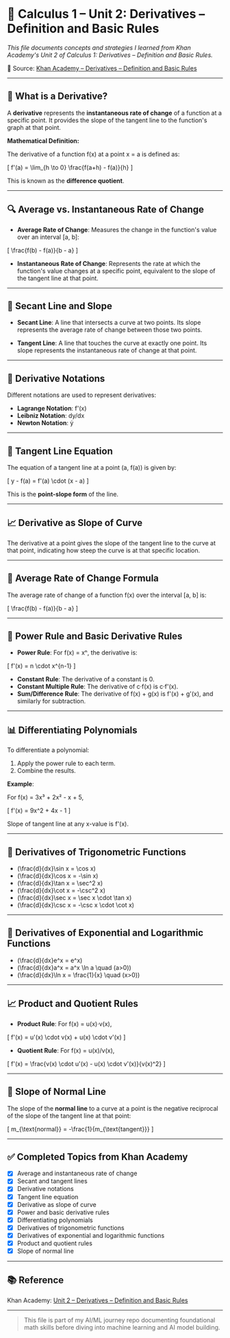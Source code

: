 # 📘 Calculus 1 – Unit 2: Derivatives – Definition and Basic Rules

*This file documents concepts and strategies I learned from Khan Academy's Unit 2 of Calculus 1: Derivatives – Definition and Basic Rules.*

🔗 Source: [Khan Academy – Derivatives – Definition and Basic Rules](https://www.khanacademy.org/math/calculus-1/cs1-derivatives-definition-and-basic-rules)

---

## 📌 What is a Derivative?

A **derivative** represents the **instantaneous rate of change** of a function at a specific point. It provides the slope of the tangent line to the function's graph at that point.

**Mathematical Definition:**

The derivative of a function f(x) at a point x = a is defined as:

\[
f'(a) = \lim_{h \to 0} \frac{f(a+h) - f(a)}{h}
\]

This is known as the **difference quotient**.

---

## 🔍 Average vs. Instantaneous Rate of Change

* **Average Rate of Change**: Measures the change in the function's value over an interval [a, b]:

\[
\frac{f(b) - f(a)}{b - a}
\]

* **Instantaneous Rate of Change**: Represents the rate at which the function's value changes at a specific point, equivalent to the slope of the tangent line at that point.

---

## 📏 Secant Line and Slope

* **Secant Line**: A line that intersects a curve at two points. Its slope represents the average rate of change between those two points.

* **Tangent Line**: A line that touches the curve at exactly one point. Its slope represents the instantaneous rate of change at that point.

---

## 🧮 Derivative Notations

Different notations are used to represent derivatives:

* **Lagrange Notation**: f'(x)
* **Leibniz Notation**: dy/dx
* **Newton Notation**: ẏ

---

## 📐 Tangent Line Equation

The equation of a tangent line at a point (a, f(a)) is given by:

\[
y - f(a) = f'(a) \cdot (x - a)
\]

This is the **point-slope form** of the line.

---

## 📈 Derivative as Slope of Curve

The derivative at a point gives the slope of the tangent line to the curve at that point, indicating how steep the curve is at that specific location.

---

## 🔄 Average Rate of Change Formula

The average rate of change of a function f(x) over the interval [a, b] is:

\[
\frac{f(b) - f(a)}{b - a}
\]

---

## 📘 Power Rule and Basic Derivative Rules

* **Power Rule**: For f(x) = xⁿ, the derivative is:

\[
f'(x) = n \cdot x^{n-1}
\]

* **Constant Rule**: The derivative of a constant is 0.  
* **Constant Multiple Rule**: The derivative of c·f(x) is c·f'(x).  
* **Sum/Difference Rule**: The derivative of f(x) + g(x) is f'(x) + g'(x), and similarly for subtraction.

---

## 📊 Differentiating Polynomials

To differentiate a polynomial:

1. Apply the power rule to each term.
2. Combine the results.

**Example**:

For f(x) = 3x³ + 2x² - x + 5,

\[
f'(x) = 9x^2 + 4x - 1
\]

Slope of tangent line at any x-value is f'(x).

---

## 🔢 Derivatives of Trigonometric Functions

* \(\frac{d}{dx}\sin x = \cos x\)
* \(\frac{d}{dx}\cos x = -\sin x\)
* \(\frac{d}{dx}\tan x = \sec^2 x\)
* \(\frac{d}{dx}\cot x = -\csc^2 x\)
* \(\frac{d}{dx}\sec x = \sec x \cdot \tan x\)
* \(\frac{d}{dx}\csc x = -\csc x \cdot \cot x\)

---

## 🔢 Derivatives of Exponential and Logarithmic Functions

* \(\frac{d}{dx}e^x = e^x\)
* \(\frac{d}{dx}a^x = a^x \ln a \quad (a>0)\)
* \(\frac{d}{dx}\ln x = \frac{1}{x} \quad (x>0)\)

---

## 📈 Product and Quotient Rules

* **Product Rule**: For f(x) = u(x)·v(x),

\[
f'(x) = u'(x) \cdot v(x) + u(x) \cdot v'(x)
\]

* **Quotient Rule**: For f(x) = u(x)/v(x),

\[
f'(x) = \frac{v(x) \cdot u'(x) - u(x) \cdot v'(x)}{v(x)^2}
\]

---

## 📐 Slope of Normal Line

The slope of the **normal line** to a curve at a point is the negative reciprocal of the slope of the tangent line at that point:

\[
m_{\text{normal}} = -\frac{1}{m_{\text{tangent}}}
\]

---

## ✅ Completed Topics from Khan Academy

* [x] Average and instantaneous rate of change  
* [x] Secant and tangent lines  
* [x] Derivative notations  
* [x] Tangent line equation  
* [x] Derivative as slope of curve  
* [x] Power and basic derivative rules  
* [x] Differentiating polynomials  
* [x] Derivatives of trigonometric functions  
* [x] Derivatives of exponential and logarithmic functions  
* [x] Product and quotient rules  
* [x] Slope of normal line  

---

## 📚 Reference

Khan Academy: [Unit 2 – Derivatives – Definition and Basic Rules](https://www.khanacademy.org/math/calculus-1/cs1-derivatives-definition-and-basic-rules)

---

> This file is part of my AI/ML journey repo documenting foundational math skills before diving into machine learning and AI model building.
